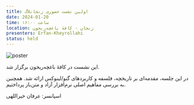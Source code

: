 ```yaml
---
title: اولین نشست حضوری زنجانلاگ
date: 2024-01-20
time: ساعت ۱۶:۰۰
location: زنجان - کافهٔ باغچه‌ریحون
presenters: Erfan-Kheyrollahi
status: held
---
```



![poster](session2_poster.jpg)

این نشست در کافهٔ باغچه‌ریحون برگزار شد.

در این جلسه، مقدمه‌ای بر تاریخچه، فلسفه و کاربردهای گنو/لینوکس ارائه شد. همچنین به بررسی مفاهیم اصلی نرم‌افزار آزاد و متن‌باز پرداختیم.


اسپانسر: عرفان خیراللهی